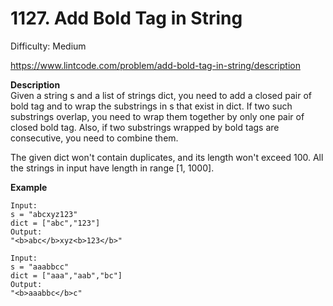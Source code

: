 # 1127. Add Bold Tag in String

Difficulty: Medium

https://www.lintcode.com/problem/add-bold-tag-in-string/description

**Description**  
Given a string s and a list of strings dict, you need to add a closed pair of bold tag and to wrap the substrings in s that exist in dict. If two such substrings overlap, you need to wrap them together by only one pair of closed bold tag. Also, if two substrings wrapped by bold tags are consecutive, you need to combine them.

The given dict won't contain duplicates, and its length won't exceed 100.
All the strings in input have length in range [1, 1000].

**Example**  
```
Input: 
s = "abcxyz123"
dict = ["abc","123"]
Output:
"<b>abc</b>xyz<b>123</b>"
```
```
Input: 
s = "aaabbcc"
dict = ["aaa","aab","bc"]
Output:
"<b>aaabbc</b>c"
```
